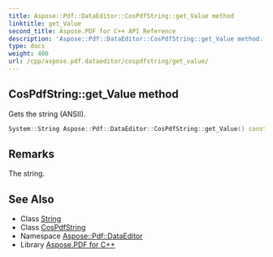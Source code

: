 ```yaml
---
title: Aspose::Pdf::DataEditor::CosPdfString::get_Value method
linktitle: get_Value
second_title: Aspose.PDF for C++ API Reference
description: 'Aspose::Pdf::DataEditor::CosPdfString::get_Value method. Gets the string (ANSII) in C++.'
type: docs
weight: 400
url: /cpp/aspose.pdf.dataeditor/cospdfstring/get_value/
---
```

## CosPdfString::get_Value method


Gets the string (ANSII).

```cpp
System::String Aspose::Pdf::DataEditor::CosPdfString::get_Value() const
```

## Remarks


The string.
## See Also

* Class [String](../../../system/string/)
* Class [CosPdfString](../)
* Namespace [Aspose::Pdf::DataEditor](../../)
* Library [Aspose.PDF for C++](../../../)
